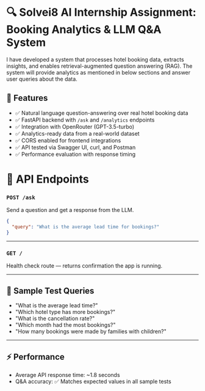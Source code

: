 # 🔍 Solvei8 AI Internship Assignment: Booking Analytics & LLM Q&A System

I have developed a system that processes hotel booking data, extracts insights, and enables retrieval-augmented question answering (RAG). The system will provide analytics as mentioned in below sections and answer user queries about the data.

## 🌟 Features

- ✅ Natural language question-answering over real hotel booking data
- ✅ FastAPI backend with `/ask` and `/analytics` endpoints
- ✅ Integration with OpenRouter (GPT-3.5-turbo)
- ✅ Analytics-ready data from a real-world dataset
- ✅ CORS enabled for frontend integrations
- ✅ API tested via Swagger UI, curl, and Postman
- ✅ Performance evaluation with response timing

# 🔌 API Endpoints

### `POST /ask`

Send a question and get a response from the LLM.

```json
{
  "query": "What is the average lead time for bookings?"
}
```

---

### `GET /`

Health check route — returns confirmation the app is running.

---

## 🧪 Sample Test Queries

- "What is the average lead time?"
- "Which hotel type has more bookings?"
- "What is the cancellation rate?"
- "Which month had the most bookings?"
- "How many bookings were made by families with children?"

---

## ⚡ Performance

- Average API response time: ~1.8 seconds
- Q&A accuracy: ✅ Matches expected values in all sample tests
